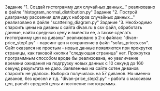 Задание "1. Создай гистограмму для случайных данных..." реализовано в файле "histogram_normal_distribution.py"
Задание "2. Построй диаграмму рассеяния для двух наборов случайных данных..." реализовано в файле "scattering_diagram.py"
Задание "3. Необходимо спарсить цены на диваны с сайта divan.ru в csv файл, обработать данные, найти среднюю цену и вывести ее, а также сделать гистограмму цен на диваны" реализовано в 2-х файлах:
  "divan-price_step1.py" - парсинг цен и сохранение в файл "sofas_prices.csv". Сайт оказался не простым - новые данные появляются при прокрутке страницы, как таковой кнопки "следующая страница" нет. Прокрутка программным способом вроде бы реализована, но увеличение времени ожидания на подгрузку новых данных с 10 секунд до 160 секунд результата не дало. Заявленных на сайте сотен диванов спарсить не удалось. Выборка получилась на 57 диванов. Но именно диванов, без кресел и т.д.
  "divan-price_step2.py" - работа с массивом цен, расчёт средней цены и постоение гистограммы.
